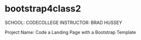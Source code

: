 # bootstrap4class2

SCHOOL: CODECOLLEGE 
INSTRUCTOR: BRAD HUSSEY

Project Name: Code a Landing Page with a Bootstrap Template

